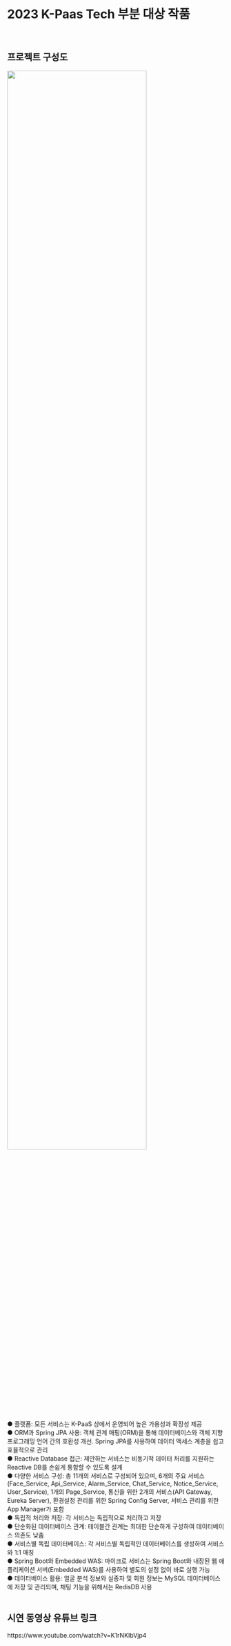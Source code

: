 <h1>2023 K-Paas Tech 부분 대상 작품</h1>

<br>
<h2>프로젝트 구성도</h2>
<img width="80%" src="https://github.com/wonjibkim/Exception/assets/101384372/30e3ca1c-e4cf-4584-a7e0-2dd065bec984"/>
<br>
● 플랫폼: 모든 서비스는 K-PaaS 상에서 운영되어 높은 가용성과 확장성 제공  <br>
● ORM과 Spring JPA 사용: 객체 관계 매핑(ORM)을 통해 데이터베이스와 객체 지향 프로그래밍 언어 간의 호환성 개선. Spring JPA를 사용하여 데이터 액세스 계층을 쉽고 효율적으로 관리
 <br>
● Reactive Database 접근: 제안하는 서비스는 비동기적 데이터 처리를 지원하는 Reactive DB를 손쉽게 통합할 수 있도록 설계
 <br>
● 다양한 서비스 구성: 총 11개의 서비스로 구성되어 있으며, 6개의 주요 서비스 (Face_Service, Api_Service, Alarm_Service, Chat_Service, Notice_Service, User_Service), 1개의 Page_Service, 통신을 위한 2개의 서비스(API Gateway, Eureka Server), 환경설정 관리를 위한 Spring Config Server, 서비스 관리를 위한 App Manager가 포함  
 <br>
● 독립적 처리와 저장: 각 서비스는 독립적으로 처리하고 저장  
 <br>
● 단순화된 데이터베이스 관계: 테이블간 관계는 최대한 단순하게 구성하여 데이터베이스 의존도 낮춤  
 <br>
● 서비스별 독립 데이터베이스: 각 서비스별 독립적인 데이터베이스를 생성하여 서비스와 1:1 매칭  
 <br>
● Spring Boot와 Embedded WAS: 마이크로 서비스는 Spring Boot와 내장된 웹 애플리케이션 서버(Embedded WAS)를 사용하여 별도의 설정 없이 바로 실행 가능  
 <br>
● 데이터베이스 활용: 얼굴 분석 정보와 실종자 및 회원 정보는 MySQL 데이터베이스에 저장 및 관리되며, 채팅 기능을 위해서는 RedisDB 사용 


<br>
<br>
<h2>시연 동영상 유튜브 링크 </h2>
https://www.youtube.com/watch?v=K1rNKIbVjp4


